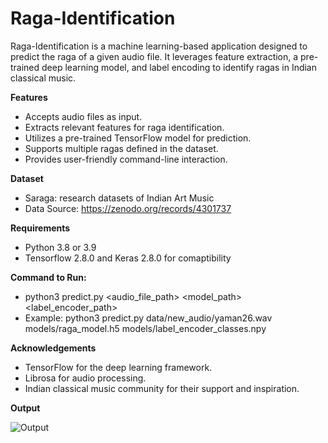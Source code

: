 # Raga-Identification

Raga-Identification is a machine learning-based application designed to predict the raga of a given audio file. It leverages feature extraction, a pre-trained deep learning model, and label encoding to identify ragas in Indian classical music.

**Features**
- Accepts audio files as input.
- Extracts relevant features for raga identification.
- Utilizes a pre-trained TensorFlow model for prediction.
- Supports multiple ragas defined in the dataset.
- Provides user-friendly command-line interaction.

**Dataset**
- Saraga: research datasets of Indian Art Music
- Data Source: https://zenodo.org/records/4301737

**Requirements**
- Python 3.8 or 3.9
- Tensorflow 2.8.0 and Keras 2.8.0 for comaptibility

**Command to Run:**
- python3 predict.py <audio_file_path> <model_path> <label_encoder_path>
- Example: python3 predict.py data/new_audio/yaman26.wav models/raga_model.h5 models/label_encoder_classes.npy

**Acknowledgements**
- TensorFlow for the deep learning framework.
- Librosa for audio processing.
- Indian classical music community for their support and inspiration.

**Output**

![Output](https://github.com/user-attachments/assets/7b7d28ea-9d2e-4d3c-a750-aea964498909)
